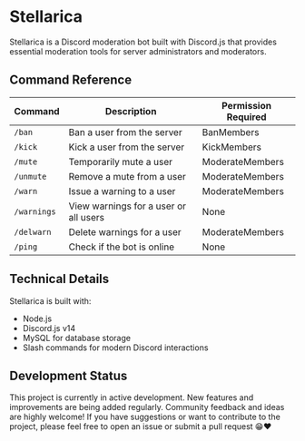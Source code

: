 # Stellarica

Stellarica is a Discord moderation bot built with Discord.js that provides essential moderation tools for server administrators and moderators.

## Command Reference

| Command | Description | Permission Required |
|---------|-------------|-------------------|
| `/ban` | Ban a user from the server | BanMembers |
| `/kick` | Kick a user from the server | KickMembers |
| `/mute` | Temporarily mute a user | ModerateMembers |
| `/unmute` | Remove a mute from a user | ModerateMembers |
| `/warn` | Issue a warning to a user | ModerateMembers |
| `/warnings` | View warnings for a user or all users | None |
| `/delwarn` | Delete warnings for a user | ModerateMembers |
| `/ping` | Check if the bot is online | None |

## Technical Details

Stellarica is built with:

- Node.js
- Discord.js v14
- MySQL for database storage
- Slash commands for modern Discord interactions

## Development Status

This project is currently in active development. New features and improvements are being added regularly. Community feedback and ideas are highly welcome! If you have suggestions or want to contribute to the project, please feel free to open an issue or submit a pull request 😁❤️
